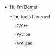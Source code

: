 - Hi, I’m Demet

    -The tools I learned

        -C/C++
    
        -Python
    
        -Arduino
